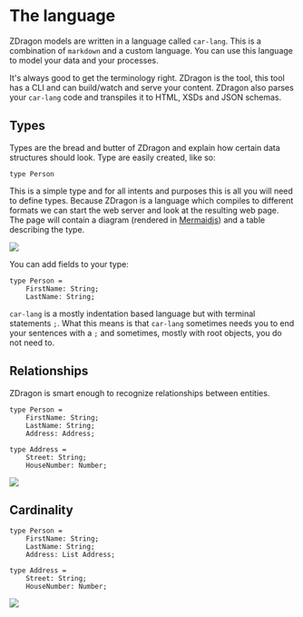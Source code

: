 ﻿# The language

ZDragon models are written in a language called `car-lang`. This is a combination of `markdown` and
a custom language. You can use this language to model your data and your processes.

It's always good to get the terminology right. ZDragon is the tool, this tool has a CLI and can
build/watch and serve your content. ZDragon also parses your `car-lang` code and transpiles it to
HTML, XSDs and JSON schemas.

## Types

Types are the bread and butter of ZDragon and explain how certain data structures should look. Type
are easily created, like so:

```
type Person
```

This is a simple type and for all intents and purposes this is all you will need to define types.
Because ZDragon is a language which compiles to different formats we can start the web server and
look at the resulting web page. The page will contain a diagram (rendered in
[Mermaidjs](https://mermaidjs.github.io/#/)) and a table describing the type.

![](/assets/01.png)

You can add fields to your type:

```
type Person =
    FirstName: String;
    LastName: String;
```

`car-lang` is a mostly indentation based language but with terminal statements `;`. What this means
is that `car-lang` sometimes needs you to end your sentences with a `;` and sometimes, mostly with
root objects, you do not need to.

## Relationships

ZDragon is smart enough to recognize relationships between entities.

```
type Person =
    FirstName: String;
    LastName: String;
    Address: Address;

type Address =
    Street: String;
    HouseNumber: Number;
```

![](/assets/02.png)

## Cardinality

```
type Person =
    FirstName: String;
    LastName: String;
    Address: List Address;

type Address =
    Street: String;
    HouseNumber: Number;
```

![](/assets/03.png)
